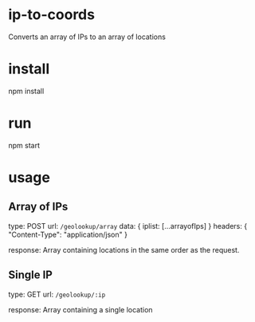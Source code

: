 # ip-to-coords
Converts an array of IPs to an array of locations

# install
npm install

# run
npm start

# usage

## Array of IPs
type: POST
url: `/geolookup/array`
data: { iplist: [...arrayofIps] }
headers: { "Content-Type": "application/json" }

response:
Array containing locations in the same order as the request.

## Single IP
type: GET
url: `/geolookup/:ip`

response:
Array containing a single location

